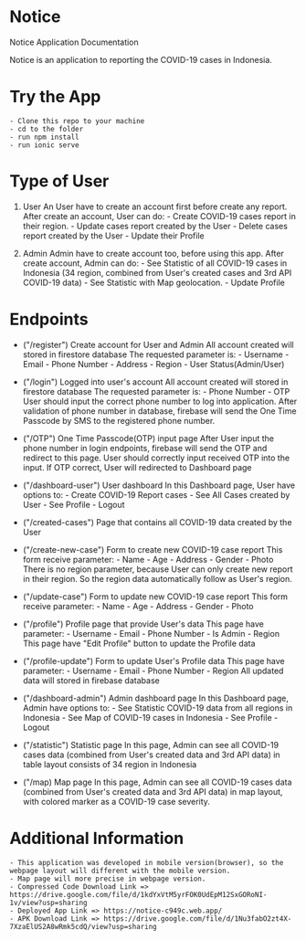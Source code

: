 # Notice

Notice Application Documentation

Notice is an application to reporting the COVID-19 cases in Indonesia.

# Try the App

    - Clone this repo to your machine
    - cd to the folder
    - run npm install
    - run ionic serve

# Type of User

1. User
   An User have to create an account first before create any report.
   After create an account, User can do: - Create COVID-19 cases report in their region. - Update cases report created by the User - Delete cases report created by the User - Update their Profile

2. Admin
   Admin have to create account too, before using this app.
   After create account, Admin can do: - See Statistic of all COVID-19 cases in Indonesia (34 region, combined from User's created cases and 3rd API COVID-19 data) - See Statistic with Map geolocation. - Update Profile

# Endpoints

- ("/register")
  Create account for User and Admin
  All account created will stored in firestore database
  The requested parameter is: - Username - Email - Phone Number - Address - Region - User Status(Admin/User)

- ("/login")
  Logged into user's account
  All account created will stored in firestore database
  The requested parameter is: - Phone Number - OTP
  User should input the correct phone number to log into application.
  After validation of phone number in database, firebase will send the One Time Passcode by SMS to the registered phone number.

- ("/OTP")
  One Time Passcode(OTP) input page
  After User input the phone number in login endpoints, firebase will send the OTP and redirect to this page.
  User should correctly input received OTP into the input.
  If OTP correct, User will redirected to Dashboard page
- ("/dashboard-user")
  User dashboard
  In this Dashboard page, User have options to: - Create COVID-19 Report cases - See All Cases created by User - See Profile - Logout

- ("/created-cases")
  Page that contains all COVID-19 data created by the User

- ("/create-new-case")
  Form to create new COVID-19 case report
  This form receive parameter: - Name - Age - Address - Gender - Photo
  There is no region parameter, because User can only create new report in their region. So the region data automatically follow as User's region.

- ("/update-case")
  Form to update new COVID-19 case report
  This form receive parameter: - Name - Age - Address - Gender - Photo

- ("/profile")
  Profile page that provide User's data
  This page have parameter: - Username - Email - Phone Number - Is Admin - Region
  This page have "Edit Profile" button to update the Profile data

- ("/profile-update")
  Form to update User's Profile data
  This page have parameter: - Username - Email - Phone Number - Region
  All updated data will stored in firebase database

- ("/dashboard-admin")
  Admin dashboard page
  In this Dashboard page, Admin have options to: - See Statistic COVID-19 data from all regions in Indonesia - See Map of COVID-19 cases in Indonesia - See Profile - Logout

- ("/statistic")
  Statistic page
  In this page, Admin can see all COVID-19 cases data (combined from User's created data and 3rd API data) in table layout consists of 34 region in Indonesia

- ("/map)
  Map page
  In this page, Admin can see all COVID-19 cases data (combined from User's created data and 3rd API data) in map layout, with colored marker as a COVID-19 case severity.

# Additional Information

    - This application was developed in mobile version(browser), so the webpage layout will different with the mobile version.
    - Map page will more precise in webpage version.
    - Compressed Code Download Link =>  https://drive.google.com/file/d/1kdYxVtM5yrFOK0UdEpM12SxGORoNI-1v/view?usp=sharing
    - Deployed App Link => https://notice-c949c.web.app/
    - APK Download Link => https://drive.google.com/file/d/1Nu3fabO2zt4X-7XzaElUS2A8wRmk5cdQ/view?usp=sharing
